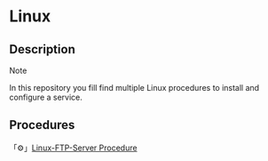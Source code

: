 # Linux
## Description
> [!note]
> In this repository you fill find multiple Linux procedures to install and configure a service.
## Procedures
「⚙️」[Linux-FTP-Server Procedure](https://github.com/exeBIOS/Linux/blob/main/Linux-FTP-Server.md)
